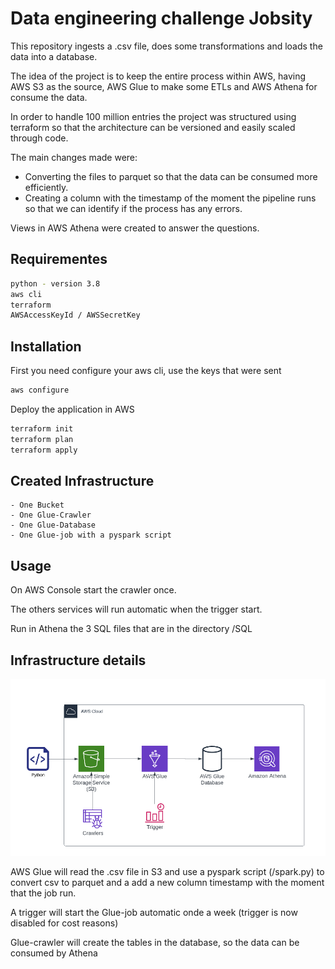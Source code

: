 # Data engineering challenge Jobsity

This repository ingests a .csv file, does some transformations and loads the data into a database.

The idea of ​​the project is to keep the entire process within AWS, having AWS S3 as the source, AWS Glue to make some ETLs and AWS Athena for consume the data.

In order to handle 100 million entries the project was structured using terraform so that the architecture can be versioned and easily scaled through code.

The main changes made were: 
- Converting the files to parquet so that the data can be consumed more efficiently.
- Creating a column with the timestamp of the moment the pipeline runs so that we can identify if the process has any errors.

Views in AWS Athena were created to answer the questions.

## Requirementes

```bash
python - version 3.8
aws cli
terraform
AWSAccessKeyId / AWSSecretKey
```

## Installation

First you need configure your aws cli, use the keys that were sent

```bash
aws configure
```
Deploy the application in AWS

```bash
terraform init
terraform plan
terraform apply
```

## Created Infrastructure

    - One Bucket
    - One Glue-Crawler
    - One Glue-Database
    - One Glue-job with a pyspark script


## Usage

On AWS Console start the crawler once.

The others services will run automatic when the trigger start.

Run in Athena the 3 SQL files that are in the directory /SQL

## Infrastructure details

![Screenshot](./docs/aws-architecture.png)

AWS Glue will read the .csv file in S3 and use a pyspark script (/spark.py) to convert csv to parquet and a add a new column timestamp with the moment that the job run.

A trigger will start the Glue-job automatic onde a week (trigger is now disabled for cost reasons)

Glue-crawler will create the tables in the database, so the data can be consumed by Athena
